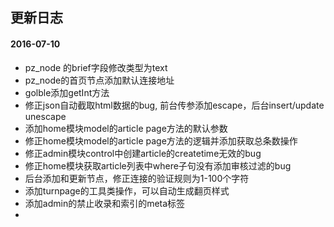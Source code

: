 ## 更新日志
#### 2016-07-10
* pz_node 的brief字段修改类型为text
* pz_node的首页节点添加默认连接地址
* golble添加getInt方法
* 修正json自动截取html数据的bug, 前台传参添加escape，后台insert/update unescape
* 添加home模块model的article page方法的默认参数
* 修正home模块model的article page方法的逻辑并添加获取总条数操作
* 修正admin模块control中创建article的createtime无效的bug
* 修正home模块获取article列表中where子句没有添加审核过滤的bug
* 后台添加和更新节点，修正连接的验证规则为1-100个字符
* 添加turnpage的工具类操作，可以自动生成翻页样式
* 添加admin的禁止收录和索引的meta标签
* 
